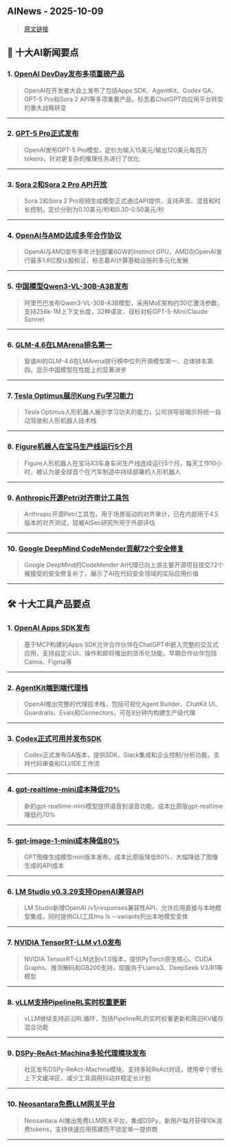 ## AINews - 2025-10-09

> [原文链接](https://news.smol.ai/issues/25-10-06-devday/)

## 📰 十大AI新闻要点

### 1. [OpenAI DevDay发布多项重磅产品](https://openai.com/devday)
> OpenAI在开发者大会上发布了包括Apps SDK、AgentKit、Codex GA、GPT-5 Pro和Sora 2 API等多项重要产品，标志着ChatGPT向应用平台转型的重大战略转变

---

### 2. [GPT-5 Pro正式发布](https://platform.openai.com/docs/models/gpt-5-pro)
> OpenAI发布GPT-5 Pro模型，定价为输入15美元/输出120美元每百万tokens，针对更复杂的推理任务进行了优化

---

### 3. [Sora 2和Sora 2 Pro API开放](https://platform.openai.com/docs/models/sora-2)
> Sora 2和Sora 2 Pro视频生成模型正式通过API提供，支持声音、混音和时长控制，定价分别为0.10美元/秒和0.30-0.50美元/秒

---

### 4. [OpenAI与AMD达成多年合作协议](https://twitter.com/sama/status/1975185516225278428)
> OpenAI与AMD宣布多年计划部署6GW的Instinct GPU，AMD向OpenAI发行最多1.6亿股认股权证，标志着AI计算基础设施的多元化发展

---

### 5. [中国模型Qwen3-VL-30B-A3B发布](https://twitter.com/Alibaba_Qwen/status/1974289216113947039)
> 阿里巴巴发布Qwen3-VL-30B-A3B模型，采用MoE架构约30亿激活参数，支持256k-1M上下文长度，32种语言，目标对标GPT-5-Mini/Claude Sonnet

---

### 6. [GLM-4.6在LMArena排名第一](https://twitter.com/arena/status/1975220164703752351)
> 智谱AI的GLM-4.6在LMArena排行榜中位列开源模型第一、总体排名第四，显示中国模型在性能上的显著进步

---

### 7. [Tesla Optimus展示Kung Fu学习能力](https://twitter.com/elonmusk/status/1974338806305411516)
> Tesla Optimus人形机器人展示学习功夫的能力，公司领导层暗示将统一自动驾驶和人形机器人技术栈

---

### 8. [Figure机器人在宝马生产线运行5个月](https://twitter.com/adcock_brett/status/1975197913178587172)
> Figure人形机器人在宝马X3车身车间生产线连续运行5个月，每天工作10小时，被认为是全球首个在汽车制造中持续部署的人形机器人

---

### 9. [Anthropic开源Petri对齐审计工具包](https://twitter.com/AnthropicAI/status/1975248654609875208)
> Anthropic开源Petri工具包，用于场景驱动的对齐审计，已在内部用于4.5版本的对齐测试，现被AISec研究所用于外部评估

---

### 10. [Google DeepMind CodeMender贡献72个安全修复](https://twitter.com/GoogleDeepMind/status/1975185557593448704)
> Google DeepMind的CodeMender AI代理已向上游主要开源项目提交72个被接受的安全修复补丁，展示了AI在代码安全领域的实际应用价值

---

## 🛠️ 十大工具产品要点

### 1. [OpenAI Apps SDK发布](https://developers.openai.com/apps-sdk)
> 基于MCP构建的Apps SDK允许合作伙伴在ChatGPT中嵌入完整的交互式应用，支持自定义UI、操作和即将推出的货币化功能，早期合作伙伴包括Canva、Figma等

---

### 2. [AgentKit端到端代理栈](https://openai.com/index/introducing-agentkit)
> OpenAI推出完整的代理技术栈，包括可视化Agent Builder、ChatKit UI、Guardrails、Evals和Connectors，可在8分钟内构建生产级代理

---

### 3. [Codex正式可用并发布SDK](https://openai.com/index/codex-now-generally-available)
> Codex正式发布GA版本，提供SDK、Slack集成和企业控制/分析功能，支持代码审查和CLI/IDE工作流

---

### 4. [gpt-realtime-mini成本降低70%](https://platform.openai.com/docs/models/gpt-realtime-mini)
> 新的gpt-realtime-mini模型提供语音到语音功能，成本比原版gpt-realtime降低约70%

---

### 5. [gpt-image-1-mini成本降低80%](https://platform.openai.com/docs/models/gpt-image-1-mini)
> GPT图像生成模型mini版本发布，成本比原版降低80%，大幅降低了图像生成的API成本

---

### 6. [LM Studio v0.3.29支持OpenAI兼容API](https://lmstudio.ai/blog/lmstudio-v0.3.29)
> LM Studio新增OpenAI /v1/responses兼容性API，允许应用直接与本地模型集成，同时提供CLI工具lms ls --variants列出本地模型变体

---

### 7. [NVIDIA TensorRT-LLM v1.0发布](https://twitter.com/ZhihuFrontier/status/1974559265273639349)
> NVIDIA TensorRT-LLM达到v1.0版本，提供PyTorch原生核心、CUDA Graphs、推测解码和GB200支持，现服务于Llama3、DeepSeek V3/R1等模型

---

### 8. [vLLM支持PipelineRL实时权重更新](https://twitter.com/vllm_project/status/1974732295627301254)
> vLLM继续支持前沿RL循环，包括PipelineRL的实时权重更新和陈旧KV缓存混合功能

---

### 9. [DSPy-ReAct-Machina多轮代理模块发布](https://pypi.org/project/dspy-react-machina/)
> 社区发布DSPy-ReAct-Machina模块，支持多轮ReAct对话，使用单个增长上下文缓冲区，减少工具调用抖动并稳定长计划

---

### 10. [Neosantara免费LLM网关平台](https://docs.neosantara.xyz/en/dspy)
> Neosantara AI推出免费LLM网关平台，集成DSPy，新用户每月获得10k消费tokens，支持快速应用搭建而不锁定单一提供商

---